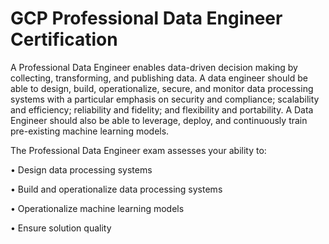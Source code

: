 # GCP Professional Data Engineer Certification

A Professional Data Engineer enables data-driven decision making by collecting, transforming, and publishing data. A data engineer should be able to design, build, operationalize, secure, and monitor data processing systems with a particular emphasis on security and compliance; scalability and efficiency; reliability and fidelity; and flexibility and portability. A Data Engineer should also be able to leverage, deploy, and continuously train pre-existing machine learning models.

The Professional Data Engineer exam assesses your ability to:

• Design data processing systems

• Build and operationalize data processing systems

• Operationalize machine learning models

• Ensure solution quality
